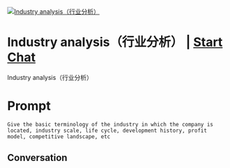 
[![Industry analysis（行业分析）](https://flow-prompt-covers.s3.us-west-1.amazonaws.com/icon/Flat/i19.png)](https://gptcall.net/chat.html?data=%7B%22contact%22%3A%7B%22id%22%3A%22mide_ZMeF8L0k9R08IbGt%22%2C%22flow%22%3Atrue%7D%7D)
# Industry analysis（行业分析） | [Start Chat](https://gptcall.net/chat.html?data=%7B%22contact%22%3A%7B%22id%22%3A%22mide_ZMeF8L0k9R08IbGt%22%2C%22flow%22%3Atrue%7D%7D)
Industry analysis（行业分析）

# Prompt

```
Give the basic terminology of the industry in which the company is located, industry scale, life cycle, development history, profit model, competitive landscape, etc
```

## Conversation




